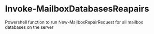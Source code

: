 # Invoke-MailboxDatabasesReapairs
Powershell function to run New-MailboxRepairRequest for all mailbox databases on the server
